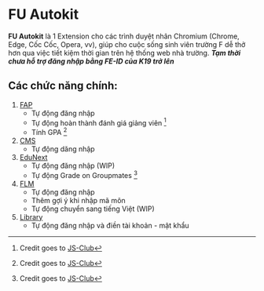 # FU Autokit

**FU Autokit** là 1 Extension cho các trình duyệt nhân Chromium (Chrome, Edge, Cốc Cốc, Opera, vv), giúp cho cuộc sống sinh viên trường F dễ thở hơn qua việc tiết kiệm thời gian trên hệ thống web nhà trường. 
***Tạm thời chưa hỗ trợ đăng nhập bằng FE-ID của K19 trở lên***

## Các chức năng chính:
1. [FAP](https://fap.fpt.edu.vn/)
   - Tự động đăng nhập
   - Tự động hoàn thành đánh giá giảng viên [^1]
   - Tính GPA [^2]
2. [CMS](https://cmshn.fpt.edu.vn/)
   - Tự động dăng nhập
3. [EduNext](https://fu-edunext.fpt.edu.vn/)
   - Tự động đăng nhập (WIP)
   - Tự động Grade on Groupmates [^3]
4. [FLM](https://flm.fpt.edu.vn/)
   - Tự động đăng nhập
   - Thêm gợi ý khi nhập mã môn
   - Tự động chuyển sang tiếng Việt (WIP)
5. [Library](https://library.fpt.edu.vn/)
   - Tự động đăng nhập và điền tài khoản - mật khẩu
[^1]: Credit goes to [JS-Club](https://github.com/fu-js/FPTU-Toolkits)
[^2]: Credit goes to [JS-Club](https://github.com/fu-js/FPTU-Toolkits)
[^3]: Credit goes to [JS-Club](https://github.com/fu-js/FPTU-Toolkits)

